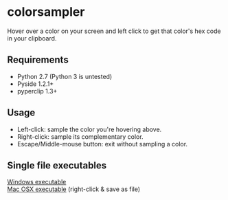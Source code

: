 colorsampler
===============
Hover over a color on your screen and left click to get that color's hex code in your clipboard.


Requirements
------------
* Python 2.7 (Python 3 is untested)
* Pyside 1.2.1+
* pyperclip 1.3+


Usage
-----
* Left-click: sample the color you're hovering above.  
* Right-click: sample its complementary color.  
* Escape/Middle-mouse button: exit without sampling a color.  

Single file executables
------
<a href="http://cblgh.org/colorsampler.exe">Windows executable</a>  
<a href="http://cblgh.org/colorsampler.app">Mac OSX executable</a> (right-click & save as file)


